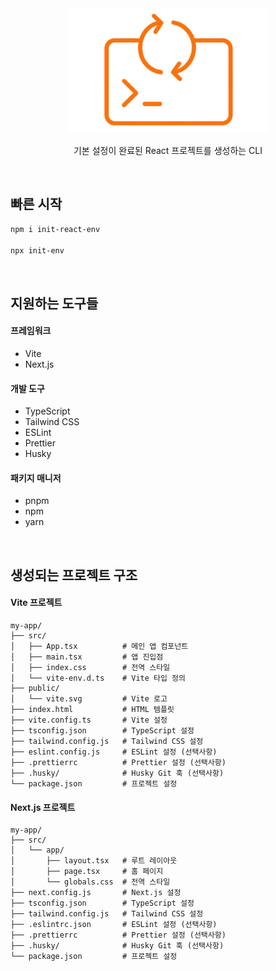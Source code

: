 <div align="center">
  <img src="public/logo.png" height="200">
  <p>기본 설정이 완료된 React 프로젝트를 생성하는 CLI</p>
</div>

<br/>

## 빠른 시작

```bash
npm i init-react-env

npx init-env
```

<br />

## 지원하는 도구들

#### 프레임워크
- Vite
- Next.js

#### 개발 도구
- TypeScript
- Tailwind CSS
- ESLint
- Prettier
- Husky

#### 패키지 매니저
- pnpm
- npm
- yarn

<br />

## 생성되는 프로젝트 구조

#### Vite 프로젝트
```
my-app/
├── src/
│   ├── App.tsx          # 메인 앱 컴포넌트
│   ├── main.tsx         # 앱 진입점
│   ├── index.css        # 전역 스타일
│   └── vite-env.d.ts    # Vite 타입 정의
├── public/
│   └── vite.svg         # Vite 로고
├── index.html           # HTML 템플릿
├── vite.config.ts       # Vite 설정
├── tsconfig.json        # TypeScript 설정
├── tailwind.config.js   # Tailwind CSS 설정
├── eslint.config.js     # ESLint 설정 (선택사항)
├── .prettierrc          # Prettier 설정 (선택사항)
├── .husky/              # Husky Git 훅 (선택사항)
└── package.json         # 프로젝트 설정
```

#### Next.js 프로젝트
```
my-app/
├── src/
│   └── app/
│       ├── layout.tsx   # 루트 레이아웃
│       ├── page.tsx     # 홈 페이지
│       └── globals.css  # 전역 스타일
├── next.config.js       # Next.js 설정
├── tsconfig.json        # TypeScript 설정
├── tailwind.config.js   # Tailwind CSS 설정
├── .eslintrc.json       # ESLint 설정 (선택사항)
├── .prettierrc          # Prettier 설정 (선택사항)
├── .husky/              # Husky Git 훅 (선택사항)
└── package.json         # 프로젝트 설정
```

<!-- 
## 개발

### 로컬에서 테스트
```bash
# 의존성 설치
pnpm install

# 빌드
pnpm run build

# 로컬에서 실행
node dist/index.js my-test-app
```

### npm에 배포
```bash
# 로그인
npm login

# 배포
npm publish
```
